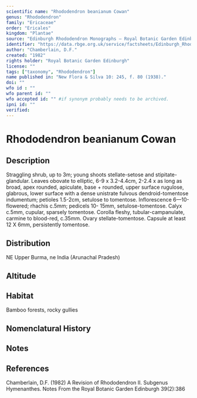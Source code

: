 ```yaml
---
scientific name: "Rhododendron beanianum Cowan"
genus: "Rhododendron"
family: "Ericaceae"
order: "Ericales"
kingdom: "Plantae"
source: "Edinburgh Rhododendron Monographs – Royal Botanic Garden Edinburgh"
identifier: "https://data.rbge.org.uk/service/factsheets/Edinburgh_Rhododendron_Monographs.xhtml"
author: "Chamberlain, D.F."
created: "1982"
rights holder: "Royal Botanic Garden Edinburgh"
license: ""
tags: ["taxonomy", "Rhododendron"]
name published in: "New Flora & Silva 10: 245, f. 80 (1938)."
doi: ""
wfo id : ""
wfo parent id: ""
wfo accepted id: "" #if synonym probably needs to be archived.                      
ipni id: ""
verified:
---
```


                       

# Rhododendron beanianum Cowan

## Description
Straggling shrub, up to 3m; young shoots stellate-setose and stipitate-glandular. Leaves obovate to elliptic, 6-9 x 3.2-4.4cm, 2-2.4 x as long as broad, apex rounded, apiculate, base + rounded, upper surface rugulose, glabrous, lower surface with a dense unistrate fulvous dendroid-tomentose indumentum; petioles 1.5-2cm, setulose to tomentose. Inflorescence 6—10-flowered; rhachis c.5mm; pedicels 10- 15mm, setulose-tomentose. Calyx c.5mm, cupular, sparsely tomentose. Corolla fleshy, tubular-campanulate, carmine to blood-red, c.35mm. Ovary stellate-tomentose. Capsule at least 12 X 6mm, persistently tomentose.

## Distribution
NE Upper Burma, ne India (Arunachal Pradesh)

## Altitude


## Habitat
Bamboo forests, rocky gullies

## Nomenclatural History

                       
## Notes


## References

Chamberlain, D.F. (1982) A Revision of Rhododendron II. Subgenus Hymenanthes. Notes From the Royal Botanic Garden Edinburgh 39(2):386

